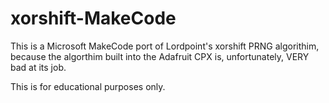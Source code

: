 # xorshift-MakeCode

This is a Microsoft MakeCode port of Lordpoint's xorshift PRNG algorithim, because the algorthim built into the Adafruit CPX is, unfortunately, VERY bad at its job.
                
This is for educational purposes only.
